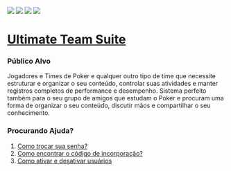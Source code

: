 ![](https://img.shields.io/github/v/release/danielancines/ultimate-team-suite?label=Version)
![](https://img.shields.io/github/v/release/danielancines/ultimate-team-suite?color=red&include_prereleases&label=Next%20Version)
![](https://img.shields.io/website?down_message=Offline&label=Ultimate%20Team%20Suite&up_message=Online&url=https%3A%2F%2Fapp.ultimateteamsuite.com)
![](https://img.shields.io/website?down_message=Offline&label=Api&up_message=Online&url=https%3A%2F%2Fapi.ultimateteamsuite.com%2Fakkariteam%2Fv1)

# [Ultimate Team Suite](https://ultimateteamsuite.com)

### Público Alvo
Jogadores e Times de Poker e qualquer outro tipo de time que necessite estruturar e organizar o seu conteúdo, controlar suas atividades e manter registros completos de performance e desempenho.
Sistema perfeito também para o seu grupo de amigos que estudam o Poker e procuram uma forma de organizar o seu conteúdo, discutir mãos e compartilhar o seu conhecimento.

### Procurando Ajuda?
1. [Como trocar sua senha?](Help/Como%20trocar%20sua%20senha.pdf)
2. [Como encontrar o código de incorporação?](Help/embedcode.md)
3. [Como ativar e desativar usuários](Help/userstatus.md)
